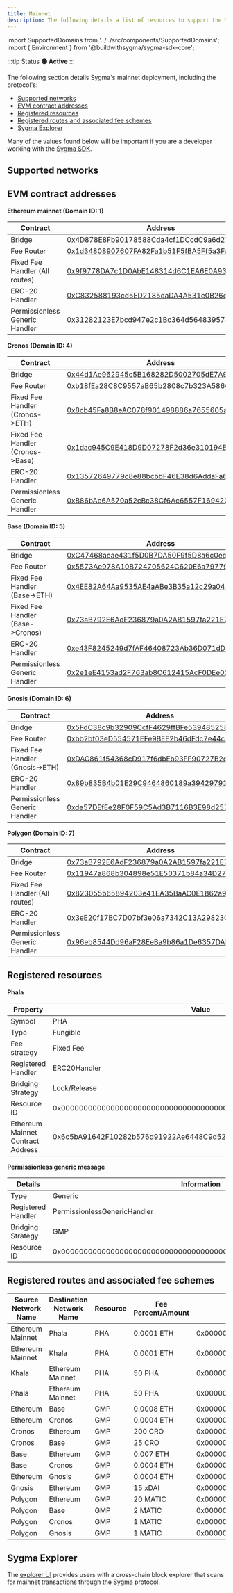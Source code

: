 ```yaml
---
title: Mainnet
description: The following details a list of resources to support the Mainnet environment.
---
```


import SupportedDomains from '../../src/components/SupportedDomains';
import { Environment } from '@buildwithsygma/sygma-sdk-core';

:::tip Status
**🟢 Active**
:::

The following section details Sygma's mainnet deployment, including the protocol's:
- [Supported networks](#supported-networks)
- [EVM contract addresses](#evm-contract-addresses)
- [Registered resources](#registered-resources)
- [Registered routes and associated fee schemes](#registered-routes-and-associated-fee-schemes)
- [Sygma Explorer](#sygma-explorer)

Many of the values found below will be important if you are a developer working with the [Sygma SDK](../02-sygma-sdk/01-index.md).

## Supported networks

<SupportedDomains environment={Environment.MAINNET} />

## EVM contract addresses

**Ethereum mainnet (Domain ID: 1)**

| Contract                           | Address                                    |
| ---------------------------------- | ------------------------------------------ |
| Bridge                             | [0x4D878E8Fb90178588Cda4cf1DCcdC9a6d2757089](https://etherscan.io/address/0x4D878E8Fb90178588Cda4cf1DCcdC9a6d2757089) |
| Fee Router                         | [0x1d34808907607FA82Fa1b51F5fBA5Ff5a3Fa90cF](https://etherscan.io/address/0x1d34808907607FA82Fa1b51F5fBA5Ff5a3Fa90cF) |
| Fixed Fee Handler (All routes)     | [0x9f9778DA7c1D0AbE148314d6C1EA6E0A93C151C7](https://etherscan.io/address/0x9f9778DA7c1D0AbE148314d6C1EA6E0A93C151C7) |
| ERC-20 Handler                     | [0xC832588193cd5ED2185daDA4A531e0B26eC5B830](https://etherscan.io/address/0xC832588193cd5ED2185daDA4A531e0B26eC5B830) |
| Permissionless Generic Handler     | [0x31282123E7bcd947e2c1Bc364d564839574fAdCD](https://etherscan.io/address/0x31282123E7bcd947e2c1Bc364d564839574fAdCD) |

**Cronos (Domain ID: 4)**

| Contract                           | Address                                    |
| ---------------------------------- | ------------------------------------------ |
| Bridge                             | [0x44d1Ae962945c5B168282D5002705dE7A9B84657](https://cronoscan.com/address/0x44d1Ae962945c5B168282D5002705dE7A9B84657) |
| Fee Router                         | [0xb18fEa28C8C9557aB65b2808c7b323A586687740](https://cronoscan.com/address/0xb18fEa28C8C9557aB65b2808c7b323A586687740) |
| Fixed Fee Handler (Cronos->ETH)    | [0x8cb45Fa8B8eAC078f901498886a7655605a3d15a](https://cronoscan.com/address/0x8cb45Fa8B8eAC078f901498886a7655605a3d15a) |
| Fixed Fee Handler (Cronos->Base)   | [0x1dac945C9E418D9D07278F2d36e310194BaaB24c](https://cronoscan.com/address/0x1dac945C9E418D9D07278F2d36e310194BaaB24c) |
| ERC-20 Handler                     | [0x13572649779c8e88bcbbF46E38d6AddaFa6Ba4f1](https://cronoscan.com/address/0x13572649779c8e88bcbbF46E38d6AddaFa6Ba4f1) |
| Permissionless Generic Handler     | [0xB86bAe6A570a52cBc38Cf6Ac6557F169422cDf30](https://cronoscan.com/address/0xB86bAe6A570a52cBc38Cf6Ac6557F169422cDf30) |
 
**Base (Domain ID: 5)** 

| Contract                           | Address                                    |
| ---------------------------------- | ------------------------------------------ |
| Bridge                             | [0xC47468aeae431f5D0B7DA50F9f5D8a6c0eca4789](https://basescan.org/address/0xC47468aeae431f5D0B7DA50F9f5D8a6c0eca4789) |
| Fee Router                         | [0x5573Ae978A10B724705624C620E6a7977935c721](https://basescan.org/address/0x5573Ae978A10B724705624C620E6a7977935c721) |
| Fixed Fee Handler (Base->ETH)      | [0x4EE82A64Aa9535AE4aABe3B35a12c29a0430A951](https://basescan.org/address/0x4EE82A64Aa9535AE4aABe3B35a12c29a0430A951) |
| Fixed Fee Handler (Base->Cronos)   | [0x73aB792E6AdF236879a0A2AB1597fa221E736a0d](https://basescan.org/address/0x73aB792E6AdF236879a0A2AB1597fa221E736a0d) |
| ERC-20 Handler                     | [0xe43F8245249d7fAF46408723Ab36D071dD85D7BB](https://basescan.org/address/0xe43F8245249d7fAF46408723Ab36D071dD85D7BB) |
| Permissionless Generic Handler     | [0x2e1eE4153ad2F763ab8C612415AcF0DEe02Bc79B](https://basescan.org/address/0x2e1eE4153ad2F763ab8C612415AcF0DEe02Bc79B) |

**Gnosis (Domain ID: 6)**

| Contract                           | Address                                    |
| ---------------------------------- | ------------------------------------------ |
| Bridge                             | [0x5FdC38c9b32909CcfF4629ffBFe5394852584C59](https://gnosisscan.io/address/0x5FdC38c9b32909CcfF4629ffBFe5394852584C59) |
| Fee Router                         | [0xbb2bf03eD554571EFe9BEE2b46dFdc7e44c157e4](https://gnosisscan.io/address/0xbb2bf03eD554571EFe9BEE2b46dFdc7e44c157e4) |
| Fixed Fee Handler (Gnosis->ETH)    | [0xDAC861f54368cD917f6dbEb93FF90727B2c37cB2](https://gnosisscan.io/address/0xDAC861f54368cD917f6dbEb93FF90727B2c37cB2) |
| ERC-20 Handler                     | [0x89b835B4b01E29C9464860189a394297913fD65B](https://gnosisscan.io/address/0x89b835B4b01E29C9464860189a394297913fD65B) |
| Permissionless Generic Handler     | [0xde57DEfEe28F0F59C5Ad3B7116B3E98d257f6f27](https://gnosisscan.io/address/0xde57DEfEe28F0F59C5Ad3B7116B3E98d257f6f27) |

**Polygon (Domain ID: 7)** 

| Contract                           | Address                                    |
| ---------------------------------- | ------------------------------------------ |
| Bridge                             | [0x73aB792E6AdF236879a0A2AB1597fa221E736a0d](https://polygonscan.com/address/0x73aB792E6AdF236879a0A2AB1597fa221E736a0d) |
| Fee Router                         | [0x11947a868b304898e51E50371b84a34D278026e5](https://polygonscan.com/address/0x11947a868b304898e51E50371b84a34D278026e5) |
| Fixed Fee Handler (All routes)     | [0x823055b65894203e41EA35BaAC0E1862a9C07E6D](https://polygonscan.com/address/0x823055b65894203e41EA35BaAC0E1862a9C07E6D) |
| ERC-20 Handler                     | [0x3eE20f17BC7D07bf3e06a7342C13A29823C22Ad5](https://polygonscan.com/address/0x3eE20f17BC7D07bf3e06a7342C13A29823C22Ad5) |
| Permissionless Generic Handler     | [0x96eb8544Dd96aF28EeBa9b86a1De6357DAb519F6](https://polygonscan.com/address/0x96eb8544Dd96aF28EeBa9b86a1De6357DAb519F6) |

## Registered resources

**Phala**

| Property                          | Value                                                                                                                 |
| --------------------------------- | --------------------------------------------------------------------------------------------------------------------- |
| Symbol                            | PHA                                                                                                                   |
| Type                              | Fungible                                                                                                              |
| Fee strategy                      | Fixed Fee                                                                                                             |
| Registered Handler                | ERC20Handler                                                                                                          |
| Bridging Strategy                 | Lock/Release                                                                                                          |
| Resource ID                       | 0x0000000000000000000000000000000000000000000000000000000000000001                                                    |
| Ethereum Mainnet Contract Address | [0x6c5bA91642F10282b576d91922Ae6448C9d52f4E](https://etherscan.io/address/0x6c5bA91642F10282b576d91922Ae6448C9d52f4E) |

**Permissionless generic message**

| Details            | Information                                                        |
| ------------------ | ------------------------------------------------------------------ |
| Type               | Generic                                                            |
| Registered Handler | PermissionlessGenericHandler                                       |
| Bridging Strategy  | GMP                                                                |
| Resource ID        | 0x0000000000000000000000000000000000000000000000000000000000000000 |

## Registered routes and associated fee schemes

| Source Network Name | Destination Network Name | Resource | Fee Percent/Amount | Resource ID                                                        |
| ------------------- | ------------------------ | -------- | ------------------ | ------------------------------------------------------------------ |
| Ethereum Mainnet    | Phala                    | PHA      | 0.0001 ETH         | 0x0000000000000000000000000000000000000000000000000000000000000001 |
| Ethereum Mainnet    | Khala                    | PHA      | 0.0001 ETH         | 0x0000000000000000000000000000000000000000000000000000000000000001 |
| Khala               | Ethereum Mainnet         | PHA      | 50 PHA             | 0x0000000000000000000000000000000000000000000000000000000000000001 |
| Phala               | Ethereum Mainnet         | PHA      | 50 PHA             | 0x0000000000000000000000000000000000000000000000000000000000000001 |
| Ethereum            | Base                     | GMP      | 0.0008 ETH         | 0x0000000000000000000000000000000000000000000000000000000000000000 |
| Ethereum            | Cronos                   | GMP      | 0.0004 ETH         | 0x0000000000000000000000000000000000000000000000000000000000000000 |
| Cronos              | Ethereum                 | GMP      | 200 CRO            | 0x0000000000000000000000000000000000000000000000000000000000000000 |
| Cronos              | Base                     | GMP      | 25 CRO             | 0x0000000000000000000000000000000000000000000000000000000000000000 |
| Base                | Ethereum                 | GMP      | 0.007 ETH          | 0x0000000000000000000000000000000000000000000000000000000000000000 |
| Base                | Cronos                   | GMP      | 0.0004 ETH         | 0x0000000000000000000000000000000000000000000000000000000000000000 |
| Ethereum            | Gnosis                   | GMP      | 0.0004 ETH         | 0x0000000000000000000000000000000000000000000000000000000000000000 |
| Gnosis              | Ethereum                 | GMP      | 15 xDAI            | 0x0000000000000000000000000000000000000000000000000000000000000000 |
| Polygon             | Ethereum                 | GMP      | 20 MATIC           | 0x0000000000000000000000000000000000000000000000000000000000000000 |
| Polygon             | Base                     | GMP      | 2 MATIC            | 0x0000000000000000000000000000000000000000000000000000000000000000 |
| Polygon             | Cronos                   | GMP      | 1 MATIC            | 0x0000000000000000000000000000000000000000000000000000000000000000 |
| Polygon             | Gnosis                   | GMP      | 1 MATIC            | 0x0000000000000000000000000000000000000000000000000000000000000000 |


## Sygma Explorer

The [explorer UI](https://scan.buildwithsygma.com/) provides users with a cross-chain block explorer that scans for mainnet transactions through the Sygma protocol. 
